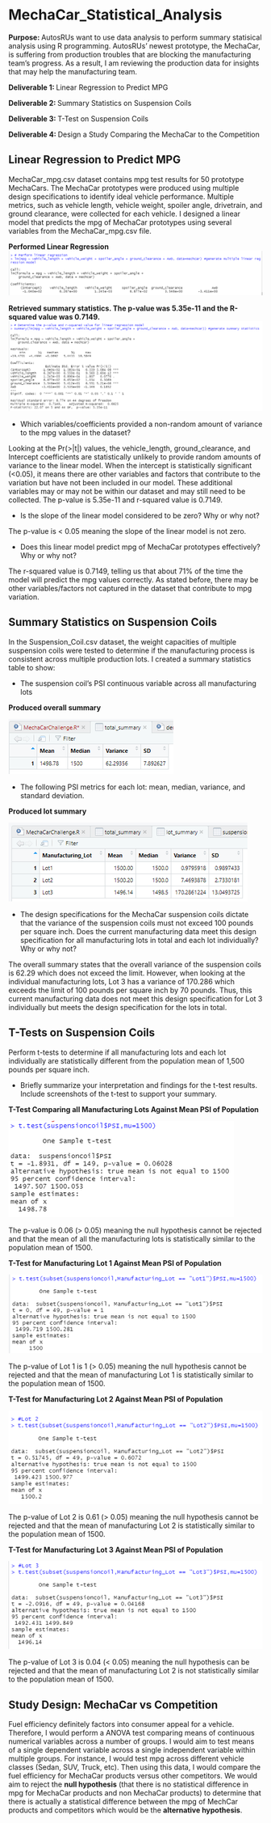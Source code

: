 # MechaCar_Statistical_Analysis

<b> Purpose: </b>
AutosRUs want to use data analysis to perform summary statisical analysis using R programming. AutosRUs’ newest prototype, the MechaCar, is suffering from production troubles that are blocking the manufacturing team’s progress. As a result, I am reviewing the production data for insights that may help the manufacturing team.

<b> Deliverable 1: </b> Linear Regression to Predict MPG

<b> Deliverable 2: </b> Summary Statistics on Suspension Coils

<b> Deliverable 3: </b> T-Test on Suspension Coils

<b> Deliverable 4: </b> Design a Study Comparing the MechaCar to the Competition


## Linear Regression to Predict MPG

MechaCar_mpg.csv dataset contains mpg test results for 50 prototype MechaCars. The MechaCar prototypes were produced using multiple design specifications to identify ideal vehicle performance. Multiple metrics, such as vehicle length, vehicle weight, spoiler angle, drivetrain, and ground clearance, were collected for each vehicle. I designed a linear model that predicts the mpg of MechaCar prototypes using several variables from the MechaCar_mpg.csv file. 

<b> Performed Linear Regression </b>
![img1](https://github.com/Soniaprogram/MechaCar_Statistical_Analysis/blob/main/Images/del1linregress.PNG)

<b> Retrieved summary statistics. The p-value was 5.35e-11 and the R-squared value was 0.7149. </b>
![img2](https://github.com/Soniaprogram/MechaCar_Statistical_Analysis/blob/main/Images/del1summary.PNG)

* Which variables/coefficients provided a non-random amount of variance to the mpg values in the dataset?

Looking at the Pr(>|t|) values, the vehicle_length, ground_clearance, and Intercept coefficients are statistically unlikely to provide random amounts of variance to the linear model. When the intercept is statistically significant (<0.05), it means there are other variables and factors that contribute to the variation but have not been included in our model. These additional variables may or may not be within our dataset and may still need to be collected. 
The p-value is 5.35e-11 and r-squared value is 0.7149. 


* Is the slope of the linear model considered to be zero? Why or why not?

The p-value is < 0.05 meaning the slope of the linear model is not zero. 


* Does this linear model predict mpg of MechaCar prototypes effectively? Why or why not?

The r-squared value is 0.7149, telling us that about 71% of the time the model will predict the mpg values correctly. As stated before, there may be other variables/factors not captured in the dataset that contribute to mpg variation. 


## Summary Statistics on Suspension Coils

In the Suspension_Coil.csv dataset, the weight capacities of multiple suspension coils were tested to determine if the manufacturing process is consistent across multiple production lots. I created a summary statistics table to show:

* The suspension coil’s PSI continuous variable across all manufacturing lots

<b> Produced overall summary </b>

![img3](https://github.com/Soniaprogram/MechaCar_Statistical_Analysis/blob/main/Images/del2total_summary.PNG)


* The following PSI metrics for each lot: mean, median, variance, and standard deviation.

<b> Produced lot summary </b>

![img4](https://github.com/Soniaprogram/MechaCar_Statistical_Analysis/blob/main/Images/del2lot_summary.PNG)


* The design specifications for the MechaCar suspension coils dictate that the variance of the suspension coils must not exceed 100 pounds per square inch. Does the current manufacturing data meet this design specification for all manufacturing lots in total and each lot individually? Why or why not?

The overall summary states that the overall variance of the suspension coils is 62.29 which does not exceed the limit. However, when looking at the individual manufacturing lots, Lot 3 has a variance of 170.286 which exceeds the limit of 100 pounds per square inch by 70 pounds. Thus, this current manufacturing data does not meet this design specification for Lot 3 individually but meets the design specification for the lots in total. 


## T-Tests on Suspension Coils

Perform t-tests to determine if all manufacturing lots and each lot individually are statistically different from the population mean of 1,500 pounds per square inch.

* Briefly summarize your interpretation and findings for the t-test results. Include screenshots of the t-test to support your summary.

<b> T-Test Comparing all Manufacturing Lots Against Mean PSI of Population </b>

![img5](https://github.com/Soniaprogram/MechaCar_Statistical_Analysis/blob/main/Images/del3onesamplettest.PNG)

The p-value is 0.06 (> 0.05) meaning the null hypothesis cannot be rejected and that the mean of all the manufacturing lots is statistically similar to the population mean of 1500. 

<b> T-Test for Manufacturing Lot 1 Against Mean PSI of Population </b>

![img6](https://github.com/Soniaprogram/MechaCar_Statistical_Analysis/blob/main/Images/del3Lot1.PNG)

The p-value of Lot 1 is 1 (> 0.05) meaning the null hypothesis cannot be rejected and that the mean of manufacturing Lot 1 is statistically similar to the population mean of 1500. 

<b> T-Test for Manufacturing Lot 2 Against Mean PSI of Population </b>

![img7](https://github.com/Soniaprogram/MechaCar_Statistical_Analysis/blob/main/Images/del3Lot2.PNG)

The p-value of Lot 2 is 0.61 (> 0.05) meaning the null hypothesis cannot be rejected and that the mean of manufacturing Lot 2 is statistically similar to the population mean of 1500. 

<b> T-Test for Manufacturing Lot 3 Against Mean PSI of Population </b>

![img8](https://github.com/Soniaprogram/MechaCar_Statistical_Analysis/blob/main/Images/del3Lot3.PNG)

The p-value of Lot 3 is 0.04 (< 0.05) meaning the null hypothesis can be rejected and that the mean of manufacturing Lot 2 is not statistically similar to the population mean of 1500. 


## Study Design: MechaCar vs Competition

Fuel efficiency definitely factors into consumer appeal for a vehicle. Therefore, I would perform a ANOVA test comparing means of continuous numerical variables across a number of groups. I would aim to test means of a single dependent variable across a single independent variable within multiple groups. For instance, I would test mpg across different vehicle classes (Sedan, SUV, Truck, etc). Then using this data, I would compare the fuel efficiency for MechaCar products versus other competitors. We would aim to reject the <b>null hypothesis</b> (that there is no statistical difference in mpg for MechaCar products and non MechaCar products) to determine that there is actually a statistical difference between the mpg of MechCar products and competitors which would be the <b>alternative hypothesis</b>.  

